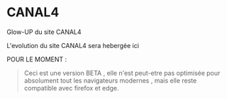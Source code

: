 # CANAL4
Glow-UP du site CANAL4

L'evolution du site CANAL4 sera hebergée ici 

POUR LE MOMENT : 
> Ceci est une version BETA , elle n'est peut-etre pas optimisée pour absolument tout les navigateurs modernes , mais elle reste compatible avec firefox et edge.
